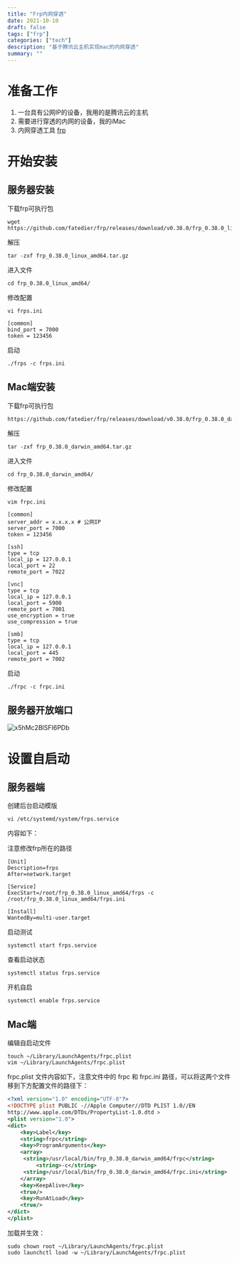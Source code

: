 ```yaml
---
title: "Frp内网穿透"
date: 2021-10-10
draft: false
tags: ["frp"]
categories: ["tech"]
description: "基于腾讯云主机实现mac的内网穿透"
summary: ""
---
```


# 准备工作

1. 一台具有公网IP的设备，我用的是腾讯云的主机
2. 需要进行穿透的内网的设备，我的iMac
3. 内网穿透工具 [frp](https://github.com/fatedier/frp)

# 开始安装

## 服务器安装

下载frp可执行包

```shell
wget https://github.com/fatedier/frp/releases/download/v0.38.0/frp_0.38.0_linux_amd64.tar.gz
```

解压

```shell
tar -zxf frp_0.38.0_linux_amd64.tar.gz
```

进入文件

```shell
cd frp_0.38.0_linux_amd64/
```

修改配置

```shell
vi frps.ini 
```

```text
[common]
bind_port = 7000
token = 123456
```

启动

```shell
./frps -c frps.ini 
```

## Mac端安装

下载frp可执行包

```shell
https://github.com/fatedier/frp/releases/download/v0.38.0/frp_0.38.0_darwin_amd64.tar.gz
```

解压

```shell
tar -zxf frp_0.38.0_darwin_amd64.tar.gz
```

进入文件

```shell
cd frp_0.38.0_darwin_amd64/
```

修改配置

```shell
vim frpc.ini 
```

```text
[common]
server_addr = x.x.x.x # 公网IP
server_port = 7000
token = 123456

[ssh]
type = tcp
local_ip = 127.0.0.1
local_port = 22
remote_port = 7022

[vnc]
type = tcp
local_ip = 127.0.0.1
local_port = 5900
remote_port = 7001
use_encryption = true
use_compression = true

[smb]
type = tcp
local_ip = 127.0.0.1
local_port = 445
remote_port = 7002
```

启动

```shell
./frpc -c frpc.ini 
```

## 服务器开放端口

![x5hMc2BlSFI6PDb](https://i.loli.net/2021/11/13/x5hMc2BlSFI6PDb.png)

# 设置自启动

## 服务器端

创建后台启动模版

```shell
vi /etc/systemd/system/frps.service
```

内容如下：

注意修改frp所在的路径

```
[Unit]
Description=frps
After=network.target

[Service]
ExecStart=/root/frp_0.38.0_linux_amd64/frps -c /root/frp_0.38.0_linux_amd64/frps.ini 

[Install]
WantedBy=multi-user.target
```

启动测试

```shell
systemctl start frps.service
```

查看启动状态

```shell
systemctl status frps.service
```

开机自启

```shell
systemctl enable frps.service
```

## Mac端

编辑自启动文件

```shell
touch ~/Library/LaunchAgents/frpc.plist
vim ~/Library/LaunchAgents/frpc.plist
```

frpc.plist 文件内容如下，注意文件中的 frpc 和 frpc.ini 路径，可以将这两个文件移到下方配置文件的路径下：

```xml
<?xml version="1.0" encoding="UTF-8"?>
<!DOCTYPE plist PUBLIC -//Apple Computer//DTD PLIST 1.0//EN
http://www.apple.com/DTDs/PropertyList-1.0.dtd >
<plist version="1.0">
<dict>
    <key>Label</key>
    <string>frpc</string>
    <key>ProgramArguments</key>
    <array>
     <string>/usr/local/bin/frp_0.38.0_darwin_amd64/frpc</string>
         <string>-c</string>
     <string>/usr/local/bin/frp_0.38.0_darwin_amd64/frpc.ini</string>
    </array>
    <key>KeepAlive</key>
    <true/>
    <key>RunAtLoad</key>
    <true/>
</dict>
</plist>
```

加载并生效：

```shell
sudo chown root ~/Library/LaunchAgents/frpc.plist
sudo launchctl load -w ~/Library/LaunchAgents/frpc.plist
```

